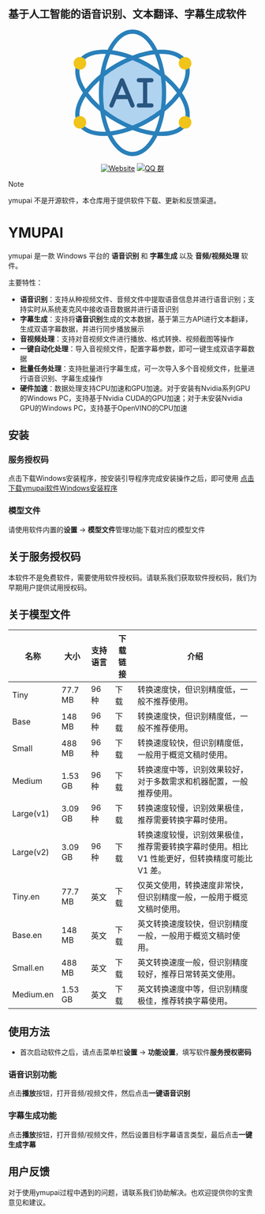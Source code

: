 ## 基于人工智能的语音识别、文本翻译、字幕生成软件

<p align="center">
  <svg xmlns="http://www.w3.org/2000/svg" version="1.1" xmlns:xlink="http://www.w3.org/1999/xlink" width="256" height="256" x="0" y="0" viewBox="0 0 56 60" style="enable-background:new 0 0 512 512" xml:space="preserve" class=""><g><g fill="none" fill-rule="evenodd"><path fill="#b0d3f0" d="M43 30a57.712 57.712 0 0 1-.589 8.3 55.969 55.969 0 0 1-6.911 4.686 56.825 56.825 0 0 1-7.5 3.643 55.326 55.326 0 0 1-7.5-3.643 55.969 55.969 0 0 1-6.911-4.686 58.831 58.831 0 0 1 0-16.608 55.969 55.969 0 0 1 6.911-4.678 56.825 56.825 0 0 1 7.5-3.643 55.326 55.326 0 0 1 7.5 3.643 55.969 55.969 0 0 1 6.911 4.686c.396 2.749.593 5.523.589 8.3z" opacity="1" data-original="#b0d3f0" class=""></path><path fill="#2980ba" fill-rule="nonzero" d="M51.556 30c3.219-4.81 4.368-9.468 3.225-13.175a1 1 0 0 0-1.912.589c.915 2.966-.011 6.779-2.572 10.836a43.709 43.709 0 0 0-6.974-7.061 43.343 43.343 0 0 0-2.623-9.632c5.408-.214 9.391 1.2 11.293 4.058a1 1 0 0 0 1.664-1.11c-2.4-3.6-7.3-5.326-13.831-4.9C36.923 3.669 32.733 0 28 0s-8.923 3.67-11.828 9.6c-7.021-.449-12.227 1.639-14.353 5.8-.046.1-.076.206-.088.315a.971.971 0 0 0-.234.339C-.077 19.886.975 24.82 4.445 30 .75 35.513-.2 40.682 1.8 44.61a1 1 0 0 0 .892.547h.038a.991.991 0 0 0 .127 1.038c2.28 2.792 6.289 4.274 11.448 4.274.605 0 1.232-.027 1.868-.069C19.077 56.331 23.267 60 28 60s8.923-3.669 11.828-9.6c.643.042 1.276.07 1.887.07 5.406 0 9.521-1.623 11.739-4.678a.993.993 0 0 0-.172-1.342.971.971 0 0 0 1.25-.566C56.064 40.056 55 35.147 51.556 30zm-2.449 0a39.651 39.651 0 0 1-5.4 5.857 57.984 57.984 0 0 0-.007-11.714A39.647 39.647 0 0 1 49.107 30zM38.591 48.28a39.549 39.549 0 0 1-7.828-1.757 55.648 55.648 0 0 0 10.185-5.883 39.361 39.361 0 0 1-2.357 7.64zm-23.538-7.64A55.571 55.571 0 0 0 20 43.857a58.074 58.074 0 0 0 5.228 2.666c-2.54.85-5.16 1.438-7.82 1.757a39.361 39.361 0 0 1-2.355-7.64zm2.356-28.92c2.662.319 5.285.908 7.828 1.757a55.648 55.648 0 0 0-10.185 5.883 39.361 39.361 0 0 1 2.357-7.64zM21 42.124a52.707 52.707 0 0 1-6.45-4.377 54.934 54.934 0 0 1 0-15.494A52.739 52.739 0 0 1 21 17.876a53.749 53.749 0 0 1 7.006-3.4 53.7 53.7 0 0 1 7 3.4 52.707 52.707 0 0 1 6.45 4.377c.366 2.566.548 5.155.544 7.747a54.376 54.376 0 0 1-.549 7.747A52.739 52.739 0 0 1 35 42.124a53.749 53.749 0 0 1-7 3.398 53.764 53.764 0 0 1-7-3.398zm-8.7-6.267A39.538 39.538 0 0 1 6.893 30a39.642 39.642 0 0 1 5.4-5.857 58.291 58.291 0 0 0 0 11.714zm18.476-22.38c2.54-.85 5.16-1.438 7.82-1.757a39.361 39.361 0 0 1 2.356 7.64A55.571 55.571 0 0 0 36 16.143a58.074 58.074 0 0 0-5.229-2.666zM28 2c3.756 0 7.169 2.979 9.686 7.811a43.966 43.966 0 0 0-9.681 2.524 43.939 43.939 0 0 0-9.69-2.524C20.832 4.979 24.244 2 28 2zM3.347 16.809a.925.925 0 0 0 .047-.243.993.993 0 0 0 .207-.259c1.674-3.275 5.9-4.971 11.7-4.749a43.349 43.349 0 0 0-2.622 9.632A43.729 43.729 0 0 0 5.7 28.26c-2.767-4.36-3.606-8.396-2.353-11.451zm1.059 28.118a.981.981 0 0 0-.826-.349.984.984 0 0 0 0-.874c-1.556-3.066-.78-7.375 2.12-11.963a43.759 43.759 0 0 0 6.981 7.069 43.39 43.39 0 0 0 2.617 9.621c-5.021.193-8.865-1.022-10.892-3.504zM28 58c-3.756 0-7.169-2.979-9.686-7.811A43.966 43.966 0 0 0 28 47.665a43.939 43.939 0 0 0 9.69 2.524C35.168 55.021 31.756 58 28 58zm23.835-13.387c-1.957 2.7-5.884 4.021-11.128 3.816a43.372 43.372 0 0 0 2.616-9.619 43.682 43.682 0 0 0 6.977-7.07c2.744 4.338 3.592 8.349 2.371 11.4a.988.988 0 0 0 .33 1.152.985.985 0 0 0-1.166.321z" opacity="1" data-original="#2980ba" class=""></path><path fill="#285680" fill-rule="nonzero" d="M23.923 23.615a1 1 0 0 0-1.846 0l-5 12a1 1 0 1 0 1.846.77L20.333 33h5.334l1.41 3.385a1 1 0 0 0 1.846-.77zM21.167 31 23 26.6l1.833 4.4z" opacity="1" data-original="#285680" class=""></path><path fill="#285680" d="M37 35h-2V25h2a1 1 0 0 0 0-2h-6a1 1 0 0 0 0 2h2v10h-2a1 1 0 0 0 0 2h6a1 1 0 0 0 0-2z" opacity="1" data-original="#285680" class=""></path><g fill="#f0c419"><circle cx="3" cy="16" r="3" fill="#f0c419" opacity="1" data-original="#f0c419" class=""></circle><circle cx="53" cy="44" r="3" fill="#f0c419" opacity="1" data-original="#f0c419" class=""></circle><circle cx="3" cy="44" r="3" fill="#f0c419" opacity="1" data-original="#f0c419" class=""></circle><circle cx="53" cy="16" r="3" fill="#f0c419" opacity="1" data-original="#f0c419" class=""></circle></g></g></g></svg>
</p>
<p align="center">
	<a href="https://ymfi.net"><img src="https://img.shields.io/badge/%E5%AE%98%E6%96%B9%E7%BD%91%E7%AB%99-ymfi.net-brightgreen?logo=Safari" alt="Website" /></a>
  <a href="https://ymfi.net"><img src="https://img.shields.io/badge/QQ%20%E7%BE%A4-869016566-blue?logo=Tencent%20QQ" alt="QQ 群" /></a>
</p>

> [!NOTE]
> ymupai 不是开源软件，本仓库用于提供软件下载、更新和反馈渠道。

# YMUPAI

ymupai 是一款 Windows 平台的 **语音识别** 和 **字幕生成** 以及 **音频/视频处理** 软件。

主要特性：

- **语音识别**：支持从种视频文件、音频文件中提取语音信息并进行语音识别；支持实时从系统麦克风中接收语音数据并进行语音识别
- **字幕生成**：支持将**语音识别**生成的文本数据，基于第三方API进行文本翻译，生成双语字幕数据，并进行同步播放展示
- **音视频处理**：支持对音视频文件进行播放、格式转换、视频截图等操作
- **一键自动化处理**：导入音视频文件，配置字幕参数，即可一键生成双语字幕数据
- **批量任务处理**：支持批量进行字幕生成，可一次导入多个音视频文件，批量进行语音识别、字幕生成操作
- **硬件加速**：数据处理支持CPU加速和GPU加速。对于安装有Nvidia系列GPU的Windows PC，支持基于Nvidia CUDA的GPU加速；对于未安装Nvidia GPU的Windows PC，支持基于OpenVINO的CPU加速

## 安装
### 服务授权码
点击下载Windows安装程序，按安装引导程序完成安装操作之后，即可使用
[点击下载ymupai软件Windows安装程序](https://github.com/ymtagi/upai/releases/download/v1.0.0/ymupai-setup.exe)

### 模型文件
请使用软件内置的**设置** -> **模型文件**管理功能下载对应的模型文件

## 关于服务授权码
本软件不是免费软件，需要使用软件授权码。请联系我们获取软件授权码，我们为早期用户提供试用授权码。

## 关于模型文件

名称 |	大小 |	支持语言 |	下载链接 |	介绍
--- | --- | --- | --- | ---
Tiny |	77.7 MB |	96 种 |	下载 |	转换速度快，但识别精度低，一般不推荐使用。
Base |	148 MB |	96 种 |	下载 |	转换速度快，但识别精度低，一般不推荐使用。
Small |	488 MB |	96 种 |	下载 |	转换速度较快，但识别精度低，一般用于概览文稿时使用。
Medium |	1.53 GB |	96 种 |	下载 |	转换速度中等，识别效果较好，对于多数需求和机器配置，一般推荐使用。
Large(v1) |	3.09 GB |	96 种 |	下载 |	转换速度较慢，识别效果极佳，推荐需要转换字幕时使用。
Large(v2) |	3.09 GB |	96 种 |	下载 |	转换速度较慢，识别效果极佳，推荐需要转换字幕时使用。相比 V1 性能更好，但转换精度可能比 V1 差。
Tiny.en |	77.7 MB |	英文 |	下载 |	仅英文使用，转换速度非常快，但识别精度一般，一般用于概览文稿时使用。
Base.en |	148 MB |	英文 |	下载 |	英文转换速度较快，但识别精度一般，一般用于概览文稿时使用。
Small.en |	488 MB |	英文 |	下载 |	英文转换速度一般，但识别精度较好，推荐日常转英文使用。
Medium.en |	1.53 GB |	英文 |	下载 |	英文转换速度中等，但识别精度极佳，推荐转换字幕使用。


## 使用方法

- 首次启动软件之后，请点击菜单栏**设置** -> **功能设置**，填写软件**服务授权密码**

### 语音识别功能
点击**播放**按钮，打开音频/视频文件，然后点击**一键语音识别**

### 字幕生成功能

点击**播放**按钮，打开音频/视频文件，然后设置目标字幕语言类型，最后点击**一键生成字幕**


## 用户反馈
对于使用ymupai过程中遇到的问题，请联系我们协助解决。也欢迎提供你的宝贵意见和建议。

